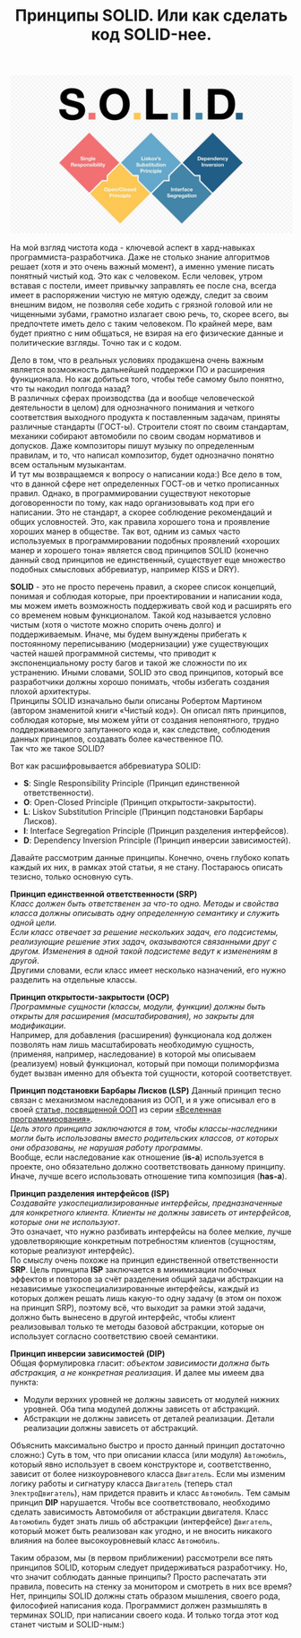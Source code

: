 ﻿---
layout: post
title: Принципы SOLID. Или как сделать код SOLID-нее.
category: "cleancode"
---
![](/image/post-2021-06-21/solid.jpg)  

На мой взгляд чистота кода - ключевой аспект в хард-навыках программиста-разработчика. Даже не столько знание алгоритмов решает (хотя и это очень важный момент), а именно умение писать понятный чистый код. Это как с человеком. Если человек, утром вставая с постели, имеет привычку заправлять ее после сна, всегда имеет в распоряжении чистую не мятую одежду, следит за своим внешним видом, не позволяя себе ходить с грязной головой или не чищенными зубами, грамотно излагает свою речь, то, скорее всего, вы предпочтете иметь дело с таким человеком. По крайней мере, вам будет приятно с ним общаться, не взирая на его физические данные и политические взгляды. Точно так и с кодом.  

Дело в том, что в реальных условиях продакшена очень важным является возможность дальнейшей поддержки ПО и расширения функционала. Но как добиться того, чтобы тебе самому было понятно, что ты накодил полгода назад?  
В различных сферах производства (да и вообще человеческой деятельности в целом) для однозначного понимания и четкого соответствия выходного продукта к поставленным задачам, приняты различные стандарты (ГОСТ-ы). Строители стоят по своим стандартам, механики собирают автомобили по своим сводам нормативов и допусков. Даже композиторы пишут музыку по определенным правилам, и то, что написал композитор, будет однозначно понятно всем остальным музыкантам.  
И тут мы возвращаемся к вопросу о написании кода:) Все дело в том, что в данной сфере нет определенных ГОСТ-ов и четко прописанных правил. Однако, в программировании существуют некоторые договоренности по тому, как надо организовывать код при его написании. Это не стандарт, а скорее соблюдение рекомендаций и общих условностей. Это, как правила хорошего тона и проявление хороших манер в обществе. Так вот, одним из самых часто используемых в программировании подобных проявлений «хороших манер и хорошего тона» является свод принципов SOLID (конечно данный свод принципов не единственный, существует еще множество подобных смысловых аббревиатур, например KISS и DRY).  

**SOLID** - это не просто перечень правил, а скорее список концепций, понимая и соблюдая которые, при проектировании и написании кода, мы можем иметь возможность поддерживать свой код и расширять его со временем новым функционалом. Такой код называется условно чистым (хотя о чистоте можно спорить очень долго) и поддерживаемым. Иначе, мы будем вынуждены прибегать к постоянному переписыванию (модернизации) уже существующих частей нашей программной системы, что приводит к экспоненциальному росту багов и такой же сложности по их устранению.  Иными словами, SOLID это свод принципов, который все разработчики должны хорошо понимать, чтобы избегать создания плохой архитектуры.  
Принципы SOLID изначально были описаны Робертом Мартином (автором знаменитой книги «Чистый код»). Он описал пять принципов, соблюдая которые, мы можем уйти от создания непонятного, трудно поддерживаемого запутанного кода и, как следствие, соблюдения данных принципов, создавать более качественное ПО.  
Так что же такое SOLID?  

Вот как расшифровывается аббревиатура SOLID:  

- **S**: Single Responsibility Principle (Принцип единственной ответственности).  
- **O**: Open-Closed Principle (Принцип открытости-закрытости).  
- **L**: Liskov Substitution Principle (Принцип подстановки Барбары Лисков).  
- **I**: Interface Segregation Principle (Принцип разделения интерфейсов).  
- **D**: Dependency Inversion Principle (Принцип инверсии зависимостей).  

Давайте рассмотрим данные принципы. Конечно, очень глубоко копать каждый их них, в рамках этой статьи, я не стану. Постараюсь описать тезисно, только основную суть.  

**Принцип единственной ответственности (SRP)**  
*Класс должен быть ответственен за что-то одно. Методы и свойства класса должны описывать одну определенную семантику и служить одной цели.  
Если класс отвечает за решение нескольких задач, его подсистемы, реализующие решение этих задач, оказываются связанными друг с другом. Изменения в одной такой подсистеме ведут к изменениям в другой*.  
Другими словами, если класс имеет несколько назначений, его нужно разделить на отдельные классы.  

**Принцип открытости-закрытости (OCP)**  
*Программные сущности (классы, модули, функции) должны быть открыты для расширения (масштабирования), но закрыты для модификации*.  
Например, для добавления (расширения) функционала код должен позволять нам лишь масштабировать необходимую сущность, (применяя, например, наследование) в которой мы описываем (реализуем) новый функционал, который при помощи полиморфизма будет вызван именно для объекта той сущности, которой соответствует.  

**Принцип подстановки Барбары Лисков (LSP)**
Данный принцип тесно связан с механизмом наследования из ООП, и я уже описывал его в своей [статье, посвященной ООП](https://optima740.github.io/universe/2021/05/19/programming-universe9/) из серии [«Вселенная программирования»](http://127.0.0.1:4000/universe/2020/12/25/programming-universe1/).  
*Цель этого принципа заключаются в том, чтобы классы-наследники могли быть использованы вместо родительских классов, от которых они образованы, не нарушая работу программы*.  
Вообще, если наследование как отношение (**is-a**) используется в проекте, оно обязательно должно соответствовать данному принципу. Иначе, лучше всего использовать отношение типа композиция (**has-a**).  

**Принцип разделения интерфейсов (ISP)**  
*Создавайте узкоспециализированные интерфейсы, предназначенные для конкретного клиента. Клиенты не должны зависеть от интерфейсов, которые они не используют*.  
Это означает, что нужно разбивать интерфейсы на более мелкие, лучше удовлетворяющие конкретным потребностям клиентов (сущностям, которые реализуют интерфейс).  
По смыслу очень похоже на принцип единственной ответственности **SRP**. Цель принципа **ISP** заключается в минимизации побочных эффектов и повторов за счёт разделения общий задачи абстракции на независимые узкоспециализированные интерфейсы, каждый из которых должен решать лишь какую-то одну задачу (в этом он похож на принцип SRP), поэтому всё, что выходит за рамки этой задачи, должно быть вынесено в другой интерфейс, чтобы клиент реализовывал только те методы базовой абстракции, которые он использует согласно соответствию своей семантики.  

**Принцип инверсии зависимостей (DIP)**  
Общая формулировка гласит: *объектом зависимости должна быть абстракция, а не конкретная реализация*. И далее мы имеем два пункта:  

- Модули верхних уровней не должны зависеть от модулей нижних уровней. Оба типа модулей должны зависеть от абстракций.  
- Абстракции не должны зависеть от деталей реализации. Детали реализации должны зависеть от абстракций.  

Объяснить максимально быстро и просто данный принцип достаточно сложно:) Суть в том, что при описании класса (или модуля) `Автомобиль`, который явно использует в своем конструкторе и, соответственно, зависит от более низкоуровневого класса `Двигатель`. Если мы изменим логику работы и сигнатуру класса `Двигатель` (теперь стал `ЭлектроДвигатель`), нам придется править и класс `Автомобиль`. Тем самым принцип **DIP** нарушается.
Чтобы все соответствовало, необходимо сделать зависимость Автомобиля от абстракции двигателя. Класс `Автомобиль` будет знать лишь об абстракции (интерфейсе) `Двигатель`, который может быть реализован как угодно, и не вносить никакого влияния на более высокоуровневый класс `Автомобиль`.

Таким образом, мы (в первом приближении) рассмотрели все пять принципов SOLID, которым следует придерживаться разработчику. Но, что значит соблюдать данные принципы? Просто распечатать эти правила, повесить на стенку за монитором и смотреть в них все время? Нет, принципы SOLID должны стать образом мышления, своего рода, философией написания кода. Программист должен размышлять в терминах SOLID, при написании своего кода. И только тогда этот код станет чистым и SOLID-ным:)  
















